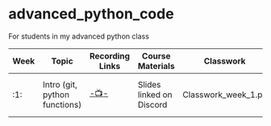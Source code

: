 # advanced_python_code
 For students in my advanced python class

| Week    |   Topic  |   Recording Links   |   Course Materials    |    Classwork   |   Assignment  |
|---------|----------|---------------------|-----------------------|----------------|---------------|
|:1:|Intro (git, python functions)|[-:tv:-](https://cuny907-my.sharepoint.com/:v:/g/personal/ariel_avshalumov37_login_cuny_edu/ES67I022-3dHmPknhpPaDR4Bd4vhmtq6XH9AyNH3qbq4Ag?email=Ariel.Avshalumov37%40login.cuny.edu)| Slides linked on Discord | Classwork_week_1.py | Assignment will be released shortly |
